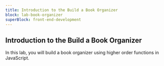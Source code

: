```yaml
---
title: Introduction to the Build a Book Organizer
block: lab-book-organizer
superBlock: front-end-development
---
```


## Introduction to the Build a Book Organizer

In this lab, you will build a book organizer using higher order functions in JavaScript.
